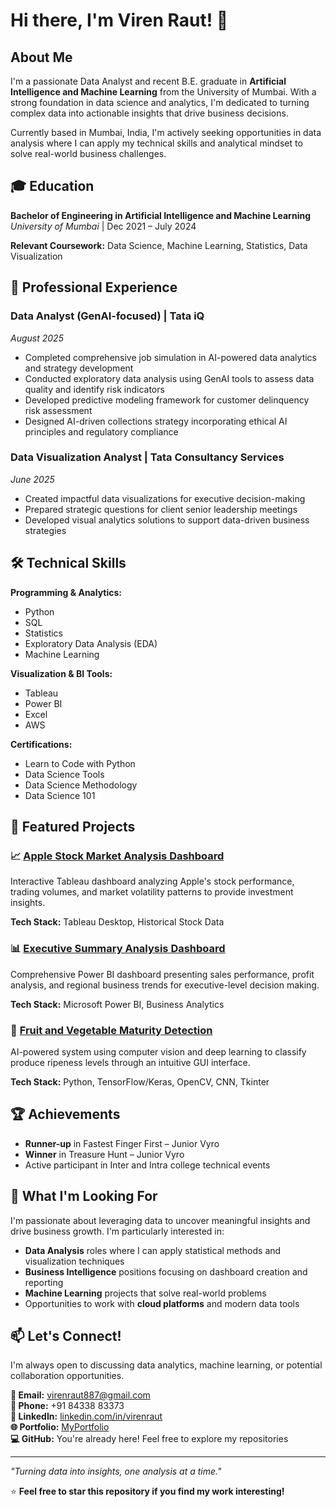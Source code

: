 # Hi there, I'm Viren Raut! 👋

## About Me

I'm a passionate Data Analyst and recent B.E. graduate in **Artificial Intelligence and Machine Learning** from the University of Mumbai. With a strong foundation in data science and analytics, I'm dedicated to turning complex data into actionable insights that drive business decisions.

Currently based in Mumbai, India, I'm actively seeking opportunities in data analysis where I can apply my technical skills and analytical mindset to solve real-world business challenges.

## 🎓 Education

**Bachelor of Engineering in Artificial Intelligence and Machine Learning**  
*University of Mumbai* | Dec 2021 – July 2024

**Relevant Coursework:** Data Science, Machine Learning, Statistics, Data Visualization

## 💼 Professional Experience

### Data Analyst (GenAI-focused) | Tata iQ
*August 2025*
- Completed comprehensive job simulation in AI-powered data analytics and strategy development
- Conducted exploratory data analysis using GenAI tools to assess data quality and identify risk indicators
- Developed predictive modeling framework for customer delinquency risk assessment
- Designed AI-driven collections strategy incorporating ethical AI principles and regulatory compliance

### Data Visualization Analyst | Tata Consultancy Services
*June 2025*
- Created impactful data visualizations for executive decision-making
- Prepared strategic questions for client senior leadership meetings
- Developed visual analytics solutions to support data-driven business strategies

## 🛠️ Technical Skills

**Programming & Analytics:**
- Python
- SQL
- Statistics
- Exploratory Data Analysis (EDA)
- Machine Learning

**Visualization & BI Tools:**
- Tableau
- Power BI
- Excel
- AWS

**Certifications:**
- Learn to Code with Python
- Data Science Tools
- Data Science Methodology
- Data Science 101

## 🚀 Featured Projects

### 📈 [Apple Stock Market Analysis Dashboard](https://github.com/virenraut/Apple)
Interactive Tableau dashboard analyzing Apple's stock performance, trading volumes, and market volatility patterns to provide investment insights.

**Tech Stack:** Tableau Desktop, Historical Stock Data

### 📊 [Executive Summary Analysis Dashboard](https://github.com/virenraut/Exe)
Comprehensive Power BI dashboard presenting sales performance, profit analysis, and regional business trends for executive-level decision making.

**Tech Stack:** Microsoft Power BI, Business Analytics

### 🍎 [Fruit and Vegetable Maturity Detection](https://github.com/virenraut/Fruit)
AI-powered system using computer vision and deep learning to classify produce ripeness levels through an intuitive GUI interface.

**Tech Stack:** Python, TensorFlow/Keras, OpenCV, CNN, Tkinter

## 🏆 Achievements

- **Runner-up** in Fastest Finger First – Junior Vyro
- **Winner** in Treasure Hunt – Junior Vyro
- Active participant in Inter and Intra college technical events

## 🎯 What I'm Looking For

I'm passionate about leveraging data to uncover meaningful insights and drive business growth. I'm particularly interested in:

- **Data Analysis** roles where I can apply statistical methods and visualization techniques
- **Business Intelligence** positions focusing on dashboard creation and reporting
- **Machine Learning** projects that solve real-world problems
- Opportunities to work with **cloud platforms** and modern data tools

## 📫 Let's Connect!

I'm always open to discussing data analytics, machine learning, or potential collaboration opportunities.

**📧 Email:** virenraut887@gmail.com  
**📱 Phone:** +91 84338 83373  
**💼 LinkedIn:** [linkedin.com/in/virenraut](https://linkedin.com/in/virenraut)  
**🌐 Portfolio:** [MyPortfolio](MyPortfolio)  
**💻 GitHub:** You're already here! Feel free to explore my repositories

---

*"Turning data into insights, one analysis at a time."*

⭐ **Feel free to star this repository if you find my work interesting!**

